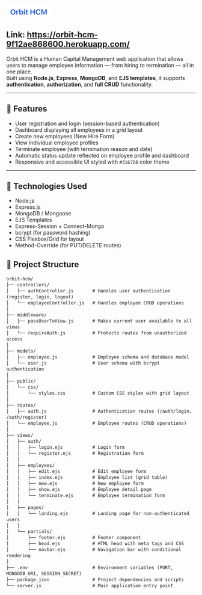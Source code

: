 ![App Screenshot](images/orbithcm.png)

## Link: https://orbit-hcm-9f12ae868600.herokuapp.com/

Orbit HCM is a Human Capital Management web application that allows users to manage employee information — from hiring to termination — all in one place.  
Built using **Node.js**, **Express**, **MongoDB**, and **EJS templates**, it supports **authentication**, **authorization**, and **full CRUD** functionality.

---

## 🚀 Features

- User registration and login (session-based authentication)
- Dashboard displaying all employees in a grid layout
- Create new employees (New Hire Form)
- View individual employee profiles
- Terminate employee (with termination reason and date)
- Automatic status update reflected on employee profile and dashboard
- Responsive and accessible UI styled with `#3167DB` color theme

---

## 🧠 Technologies Used

- Node.js
- Express.js
- MongoDB / Mongoose
- EJS Templates
- Express-Session + Connect-Mongo
- bcrypt (for password hashing)
- CSS Flexbox/Grid for layout
- Method-Override (for PUT/DELETE routes)

## 📂 Project Structure

```text
orbit-hcm/
├── controllers/
│   ├── authController.js       # Handles user authentication (register, login, logout)
│   └── employeeController.js   # Handles employee CRUD operations
│
├── middleware/
│   ├── passUserToView.js       # Makes current user available to all views
│   └── requireAuth.js          # Protects routes from unauthorized access
│
├── models/
│   ├── employee.js             # Employee schema and database model
│   └── user.js                 # User schema with bcrypt authentication
│
├── public/
│   └── css/
│       └── styles.css          # Custom CSS styles with grid layout
│
├── routes/
│   ├── auth.js                 # Authentication routes (/auth/login, /auth/register)
│   └── employee.js             # Employee routes (CRUD operations)
│
├── views/
│   ├── auth/
│   │   ├── login.ejs           # Login form
│   │   └── register.ejs        # Registration form
│   │
│   ├── employees/
│   │   ├── edit.ejs            # Edit employee form
│   │   ├── index.ejs           # Employee list (grid table)
│   │   ├── new.ejs             # New employee form
│   │   ├── show.ejs            # Employee detail page
│   │   └── terminate.ejs       # Employee termination form
│   │
│   ├── pages/
│   │   └── landing.ejs         # Landing page for non-authenticated users
│   │
│   └── partials/
│       ├── footer.ejs          # Footer component
│       ├── head.ejs            # HTML head with meta tags and CSS
│       └── navbar.ejs          # Navigation bar with conditional rendering
│
├── .env                        # Environment variables (PORT, MONGODB_URI, SESSION_SECRET)
├── package.json                # Project dependencies and scripts
└── server.js                   # Main application entry point


